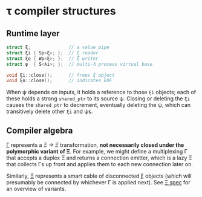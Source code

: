 # τ compiler structures
## Runtime layer
```cpp
struct ξ;              // a value pipe
struct ξi { Sp<ξ>; };  // ξ reader
struct ξo { Wp<ξ>; };  // ξ writer
struct ψ  { S<λi>; };  // multi-λ process virtual base

void ξi::close();      // frees ξ object
void ξo::close();      // indicates EOF
```

When ψ depends on inputs, it holds a reference to those `ξi` objects; each of these holds a strong `shared_ptr` to its source ψ. Closing or deleting the `ξi` causes the `shared_ptr` to decrement, eventually deleting the ψ, which can transitively delete other `ξi` and ψs.


## Compiler algebra
[Γ](Gamma.md) represents a _Ξ → Ξ_ transformation, **not necessarily closed under the polymorphic variant of Ξ**. For example, we might define a multiplexing Γ that accepts a duplex Ξ and returns a connection emitter, which is a lazy Ξ that collects Γs up front and applies them to each new connection later on.

Similarly, [Ξ](Xi.md) represents a smart cable of disconnected [ξ](xi.md) objects (which will presumably be connected by whichever Γ is applied next). See [Ξ spec](Xi.md) for an overview of variants.
